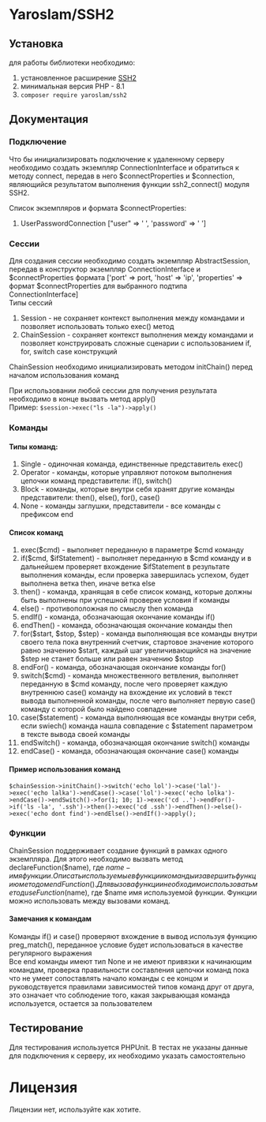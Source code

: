 # Yaroslam/SSH2
 
## Установка  
для работы библиотеки необходимо: 
1. установленное расширение [SSH2](https://www.php.net/manual/ru/book.ssh2.php)  
1. минимальная версия PHP - 8.1  
1. `composer require yaroslam/ssh2`

## Документация
### Подключение  
Что бы инициализировать подключение к удаленному серверу необходимо создать экземпляр ConnectionInterface и обратиться 
к методу connect, передав в него $connectProperties и $connection, являющийся результатом выполнения функции ssh2_connect() 
модуля SSH2.  

Список экземпляров и формата $connectProperties:
1. UserPasswordConnection ["user" => ' ', 'password' => ' ']

### Сессии
Для создания сессии необходимо создать экземпляр AbstractSession, передав в конструктор экземпляр ConnectionInterface и $connectProperties
формата ['port' => port, 'host' => 'ip',
'properties' => формат $connectProperties для выбранного подтипа ConnectionInterface]  
Типы сессий 
1. Session - не сохраняет контекст выполнения между командами и позволяет использовать только exec() метод
2. ChainSession - сохраняет контекст выполнения между командами и позволяет конструировать сложные сценарии с использованием if, for, switch case конструкций  

ChainSession необходимо инициализировать методом initChain() перед началом использования команд

При использовании любой сессии для получения результата необходимо в конце вызвать метод apply()  
Пример: `$session->exec("ls -la")->apply()`

### Команды
#### Типы команд:
1. Single - одиночная команда, единственные представитель exec()
2. Operator - команды, которые управляют потоком выполнения цепочки команд представители: if(), switch()
3. Block - команды, которые внутри себя хранят другие команды представители: then(), else(), for(), case()
4. None - команды заглушки, представители - все команды с префиксом end
#### Список команд
1. exec($cmd) - выполняет переданную в параметре $cmd команду  
2. if($cmd, $ifStatement) - выполняет переданную в $cmd команду и в дальнейшем проверяет вхождение
$ifStatement в результате выполнения команды, если проверка завершилась успехом, будет выполнена ветка then,
иначе ветка else
3. then() - команда, хранящая в себе список команд, которые должны быть выполнены при успешной проверке условия if команды
4. else() - противоположная по смыслу then команда
5. endIf() - команда, обозначающая окончание команды if()
6. endThen() - команда, обозначающая окончание команды then
7. for($start, $stop, $step) - команда выполняющая все команды внутри своего тела пока внутренний счетчик, стартовое значение которого равно значению $start,
каждый шаг увеличивающийся на значение $step не станет больше или равен значению $stop
8. endFor() - команда, обозначающая окончание команды for()
9. switch($cmd) - команда множественного ветвления, выполняет переданную в $cmd команду, после чего проверяет каждую внутреннюю case() команду 
на вхождение их условий в текст вывода выполненной команды, после чего выполняет первую case() команду с которой было найдено совпадение
10. case($statement) - команда выполняющая все команды внутри себя, если swiесh() команда нашла совпадение с $statement
параметром в тексте вывода своей команды
11. endSwitch() - команда, обозначающая окончание switch() команды
12. endCase() - команда, обозначающая окончание case() команды

#### Пример использования команд
`
$chainSession->initChain()->switch('echo lol')->case('lal')->exec('echo lalka')->endCase()->case('lol')->exec('echo lolka')->endCase()->endSwitch()->for(1; 10; 1)->exec('cd ..')->endFor()->if('ls -la', '.ssh')->then()->exec('cd .ssh')->endThen()->else()->exec('echo dont find')->endElse()->endIf()->apply();
`

### Функции
ChainSession поддерживает создание функций в рамках одного экземпляра. Для этого необходимо вызвать
метод declareFunction($name), где $name - имя функции. Описать используемые в функции команды и завершить функцию
методом endFunction(). Для вызова функции необходимо использовать метод useFunction($name), где $name имя используемой 
функции. Функции можно использовать между вызовами команд.

#### Замечания к командам
Команды if() и case() проверяют вхождение в вывод используя функцию preg_match(), переданное 
условие будет использоваться в качестве регулярного выражения  
Все end команды имеют тип None и не имеют привязки к начинающим командам, проверка 
правильности составления цепочки команд пока что не умеет сопоставлять начало команды с ее концом
и руководствуется правилами зависимостей типов команд друг от друга, это означает
что соблюдение того, какая закрывающая команда используется, остается за пользователем

## Тестирование
Для тестирования используется PHPUnit. В тестах не указаны данные для подключения к серверу, их необходимо указать самостоятельно

# Лицензия
Лицензии нет, используйте как хотите.

